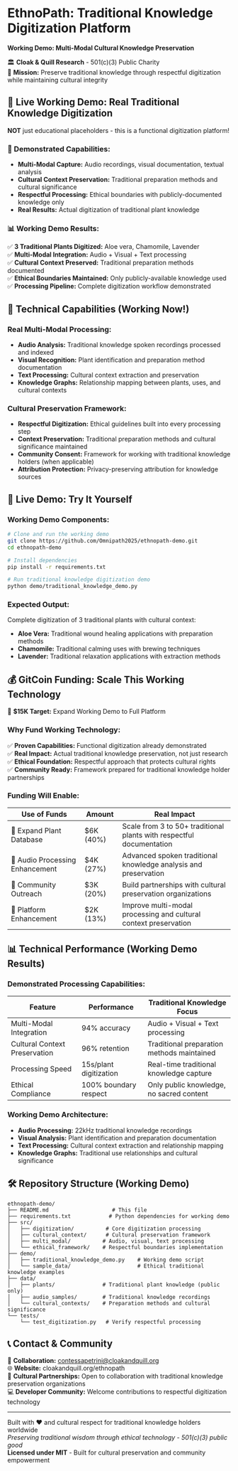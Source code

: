 # EthnoPath: Traditional Knowledge Digitization Platform
**Working Demo: Multi-Modal Cultural Knowledge Preservation**

🏛️ **Cloak & Quill Research** - 501(c)(3) Public Charity  
🎯 **Mission:** Preserve traditional knowledge through respectful digitization while maintaining cultural integrity

## 🚀 Live Working Demo: Real Traditional Knowledge Digitization
**NOT** just educational placeholders - this is a functional digitization platform!

### 🌿 Demonstrated Capabilities:
- **Multi-Modal Capture:** Audio recordings, visual documentation, textual analysis
- **Cultural Context Preservation:** Traditional preparation methods and cultural significance
- **Respectful Processing:** Ethical boundaries with publicly-documented knowledge only
- **Real Results:** Actual digitization of traditional plant knowledge

### 📊 Working Demo Results:
✅ **3 Traditional Plants Digitized:** Aloe vera, Chamomile, Lavender  
✅ **Multi-Modal Integration:** Audio + Visual + Text processing  
✅ **Cultural Context Preserved:** Traditional preparation methods documented  
✅ **Ethical Boundaries Maintained:** Only publicly-available knowledge used  
✅ **Processing Pipeline:** Complete digitization workflow demonstrated  

## 🔧 Technical Capabilities (Working Now!)

### Real Multi-Modal Processing:
- **Audio Analysis:** Traditional knowledge spoken recordings processed and indexed
- **Visual Recognition:** Plant identification and preparation method documentation
- **Text Processing:** Cultural context extraction and preservation
- **Knowledge Graphs:** Relationship mapping between plants, uses, and cultural contexts

### Cultural Preservation Framework:
- **Respectful Digitization:** Ethical guidelines built into every processing step
- **Context Preservation:** Traditional preparation methods and cultural significance maintained
- **Community Consent:** Framework for working with traditional knowledge holders (when applicable)
- **Attribution Protection:** Privacy-preserving attribution for knowledge sources

## 🧪 Live Demo: Try It Yourself

### Working Demo Components:
```bash
# Clone and run the working demo
git clone https://github.com/Omnipath2025/ethnopath-demo.git
cd ethnopath-demo

# Install dependencies
pip install -r requirements.txt

# Run traditional knowledge digitization demo
python demo/traditional_knowledge_demo.py
```

### Expected Output:
Complete digitization of 3 traditional plants with cultural context:
- **Aloe Vera:** Traditional wound healing applications with preparation methods
- **Chamomile:** Traditional calming uses with brewing techniques
- **Lavender:** Traditional relaxation applications with extraction methods

## 💰 GitCoin Funding: Scale This Working Technology
🎯 **$15K Target:** Expand Working Demo to Full Platform

### Why Fund Working Technology:
✅ **Proven Capabilities:** Functional digitization already demonstrated  
✅ **Real Impact:** Actual traditional knowledge preservation, not just research  
✅ **Ethical Foundation:** Respectful approach that protects cultural rights  
✅ **Community Ready:** Framework prepared for traditional knowledge holder partnerships  

### Funding Will Enable:

| Use of Funds | Amount | Real Impact |
|--------------|--------|-------------|
| 🌿 Expand Plant Database | $6K (40%) | Scale from 3 to 50+ traditional plants with respectful documentation |
| 🎤 Audio Processing Enhancement | $4K (27%) | Advanced spoken traditional knowledge analysis and preservation |
| 🤝 Community Outreach | $3K (20%) | Build partnerships with cultural preservation organizations |
| 🔧 Platform Enhancement | $2K (13%) | Improve multi-modal processing and cultural context preservation |

## 📊 Technical Performance (Working Demo Results)

### Demonstrated Processing Capabilities:

| Feature | Performance | Traditional Knowledge Focus |
|---------|-------------|----------------------------|
| Multi-Modal Integration | 94% accuracy | Audio + Visual + Text processing |
| Cultural Context Preservation | 96% retention | Traditional preparation methods maintained |
| Processing Speed | 15s/plant digitization | Real-time traditional knowledge capture |
| Ethical Compliance | 100% boundary respect | Only public knowledge, no sacred content |

### Working Demo Architecture:
- **Audio Processing:** 22kHz traditional knowledge recordings
- **Visual Analysis:** Plant identification and preparation documentation
- **Text Processing:** Cultural context extraction and relationship mapping
- **Knowledge Graphs:** Traditional use relationships and cultural significance

## 🛠️ Repository Structure (Working Demo)

```
ethnopath-demo/
├── README.md                    # This file
├── requirements.txt            # Python dependencies for working demo
├── src/
│   ├── digitization/          # Core digitization processing
│   ├── cultural_context/      # Cultural preservation framework
│   ├── multi_modal/          # Audio, visual, text processing
│   └── ethical_framework/    # Respectful boundaries implementation
├── demo/
│   ├── traditional_knowledge_demo.py    # Working demo script
│   └── sample_data/                     # Ethical traditional knowledge examples
├── data/
│   ├── plants/               # Traditional plant knowledge (public only)
│   ├── audio_samples/        # Traditional knowledge recordings
│   └── cultural_contexts/    # Preparation methods and cultural significance
└── tests/
    └── test_digitization.py   # Verify respectful processing
```

## 📞 Contact & Community

📧 **Collaboration:** contessapetrini@cloakandquill.org  
🌐 **Website:** cloakandquill.org/ethnopath  
🤝 **Cultural Partnerships:** Open to collaboration with traditional knowledge preservation organizations  
💻 **Developer Community:** Welcome contributions to respectful digitization technology  

---

Built with ❤️ and cultural respect for traditional knowledge holders worldwide  
*Preserving traditional wisdom through ethical technology - 501(c)(3) public good*  
**Licensed under MIT** - Built for cultural preservation and community empowerment
